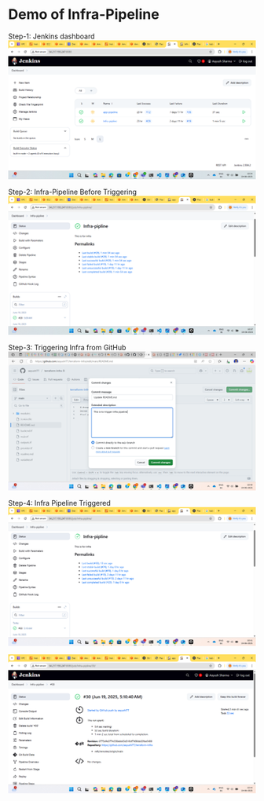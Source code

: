 # Demo of Infra-Pipeline

Step-1: Jenkins dashboard
![Jenkins Dashboard](1(jenkinsDashboard).png)

Step-2: Infra-Pipeline Before Triggering
![Infra-Pipeline](2(InfraPipeline_before_Triggering).png)

Step-3: Triggering Infra from GitHub
![Trigger Pipeline](3(Triggering_Infra_pipeline).png)

Step-4: Infra Pipeline Triggered
![Triggered Pipeline](4(infraPipeLineTriggered).png)

![Successfully Build](5(SuccessfullyBuildInfra_Pipeline).png)



